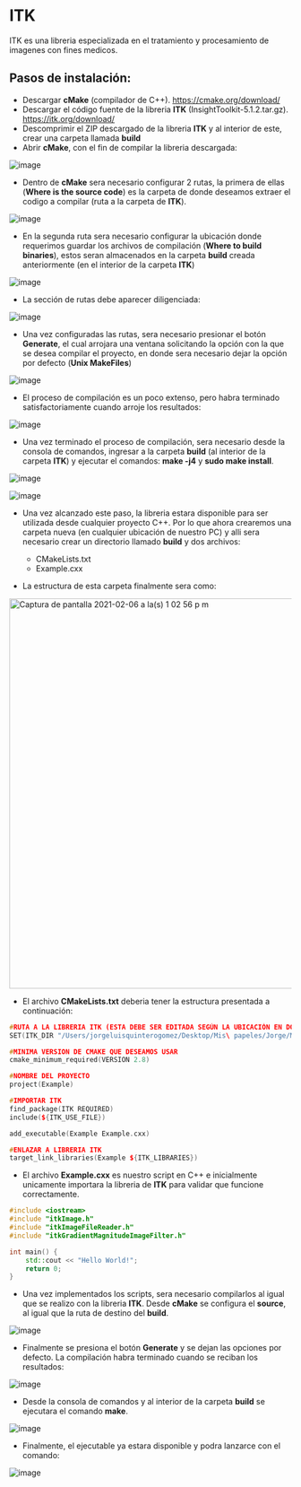 # ITK

ITK es una libreria especializada en el tratamiento y procesamiento de imagenes con fines medicos.


## Pasos de instalación: 

* Descargar **cMake** (compilador de C++). https://cmake.org/download/
* Descargar el código fuente de la libreria **ITK** (InsightToolkit-5.1.2.tar.gz). https://itk.org/download/
* Descomprimir el ZIP descargado de la libreria **ITK** y al interior de este, crear una carpeta llamada **build**
* Abrir **cMake**, con el fin de compilar la libreria descargada:

![image](https://user-images.githubusercontent.com/17130267/107123751-47c8d480-686d-11eb-840a-79ec9cb90161.png)

* Dentro de **cMake** sera necesario configurar 2 rutas, la primera de ellas (**Where is the source code**) es la carpeta de donde deseamos extraer el codigo a compilar (ruta a la carpeta de **ITK**).

![image](https://user-images.githubusercontent.com/17130267/107124008-02a5a200-686f-11eb-8d15-ae6fe035909b.png)

* En la segunda ruta sera necesario configurar la ubicación donde requerimos guardar los archivos de compilación (**Where to build binaries**), estos seran almacenados en la carpeta **build** creada anteriormente (en el interior de la carpeta **ITK**)

![image](https://user-images.githubusercontent.com/17130267/107125866-4c47ba00-687a-11eb-9f38-a1d9c4b902fa.png)

* La sección de rutas debe aparecer diligenciada:

![image](https://user-images.githubusercontent.com/17130267/107125878-58cc1280-687a-11eb-88b5-cf5f293456d7.png)

* Una vez configuradas las rutas, sera necesario presionar el botón **Generate**, el cual arrojara una ventana solicitando la opción con la que se desea compilar el proyecto, en donde sera necesario dejar la opción por defecto (**Unix MakeFiles**)

![image](https://user-images.githubusercontent.com/17130267/107125881-61244d80-687a-11eb-85a6-caf41335225b.png)

* El proceso de compilación es un poco extenso, pero habra terminado satisfactoriamente cuando arroje los resultados:

![image](https://user-images.githubusercontent.com/17130267/107125887-6bdee280-687a-11eb-8726-eba323bc1fb7.png)

* Una vez terminado el proceso de compilación, sera necesario desde la consola de comandos, ingresar a la carpeta **build** (al interior de la carpeta **ITK**) y ejecutar el comandos: **make -j4** y **sudo make install**.

![image](https://user-images.githubusercontent.com/17130267/107125896-74371d80-687a-11eb-8f82-1329af583271.png)

![image](https://user-images.githubusercontent.com/17130267/107125903-7bf6c200-687a-11eb-9b05-041deb08e941.png)

* Una vez alcanzado este paso, la libreria estara disponible para ser utilizada desde cualquier proyecto C++. Por lo que ahora crearemos una carpeta nueva (en cualquier ubicación de nuestro PC) y alli sera necesario crear un directorio llamado **build** y dos archivos: 

    - CMakeLists.txt 
    - Example.cxx
    
* La estructura de esta carpeta finalmente sera como:

<img width="696" alt="Captura de pantalla 2021-02-06 a la(s) 1 02 56 p  m" src="https://user-images.githubusercontent.com/17130267/107126084-c593dc80-687b-11eb-9bc1-55e23ac8187b.png">
    
* El archivo **CMakeLists.txt** deberia tener la estructura presentada a continuación: 

```c++
#RUTA A LA LIBRERIA ITK (ESTA DEBE SER EDITADA SEGÚN LA UBICACIÓN EN DONDE SE INSTALO Y COMPILO ITK)
SET(ITK_DIR "/Users/jorgeluisquinterogomez/Desktop/Mis\ papeles/Jorge/Maestria/Procesamiento\ Imagenes/Imagenes\ Medicas/InsightToolkit-5.1.2/build")

#MINIMA VERSION DE CMAKE QUE DESEAMOS USAR
cmake_minimum_required(VERSION 2.8)

#NOMBRE DEL PROYECTO 
project(Example)

#IMPORTAR ITK 
find_package(ITK REQUIRED)
include(${ITK_USE_FILE})

add_executable(Example Example.cxx)

#ENLAZAR A LIBRERIA ITK
target_link_libraries(Example ${ITK_LIBRARIES})
```

* El archivo **Example.cxx** es nuestro script en C++ e inicialmente unicamente importara la libreria de **ITK** para validar que funcione correctamente.

```c++
#include <iostream>
#include "itkImage.h"
#include "itkImageFileReader.h"
#include "itkGradientMagnitudeImageFilter.h"

int main() {
    std::cout << "Hello World!";
    return 0;
}
```

* Una vez implementados los scripts, sera necesario compilarlos al igual que se realizo con la libreria **ITK**. Desde **cMake** se configura el **source**, al igual que la ruta de destino del **build**.

![image](https://user-images.githubusercontent.com/17130267/107125915-89ac4780-687a-11eb-8edb-ca4bba6e6186.png)

* Finalmente se presiona el botón **Generate** y se dejan las opciones por defecto. La compilación habra terminado cuando se reciban los resultados: 

![image](https://user-images.githubusercontent.com/17130267/107125918-929d1900-687a-11eb-85e4-ee7025c664c9.png)

* Desde la consola de comandos y al interior de la carpeta **build** se ejecutara el comando **make**.

![image](https://user-images.githubusercontent.com/17130267/107125934-ad6f8d80-687a-11eb-8711-500428702489.png)

* Finalmente, el ejecutable ya estara disponible y podra lanzarce con el comando: 

![image](https://user-images.githubusercontent.com/17130267/107125938-b2ccd800-687a-11eb-9e6f-af93eea8d85c.png)

